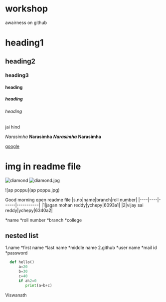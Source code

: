 # workshop
awairness on github
# heading1
## heading2
### heading3
#### heading
##### heading
###### heading
jai hind

*Narasimha*
**Narasimha**
***Narasimha***
******Narasimha******

[google]("www.google.com")
# img in readme file
![diamond](diamond.jpg)
![diamond.jpg](diamond.jpg)

![ap poppu](ap poppu.jpg)

Good morning
open readme file
|s.no|name|branch|roll number|
|----|----|------|-----------|
|1|jagan mohan reddy|ychepy|6093a1|
|2|vijay sai reddy|ychepy|6340a2|

*name
*roll number
*branch
*college

## nested list
1.name
    *first name
    *last name
    *middle name
2.github
     *user name
     *mail id
     *password
     
    
```python
  def hello()
      a=20
      b=30
      c=40
      if a%2=0
         print(a+b+c)  
```     
Viswanath



